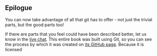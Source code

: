 ## Epilogue

You can now take advantage of all that git has to offer - not just the trivial parts, but the good parts too!

If there are parts that you feel could have been described better, let us know in the [live chat](https://gitter.im/diffplug/gitfromscratch).  This entire book was built using Git, so you can see the process by which it was created on [its GitHub page](https://github.com/diffplug/gitfromscratch).  Because it is licensed 
